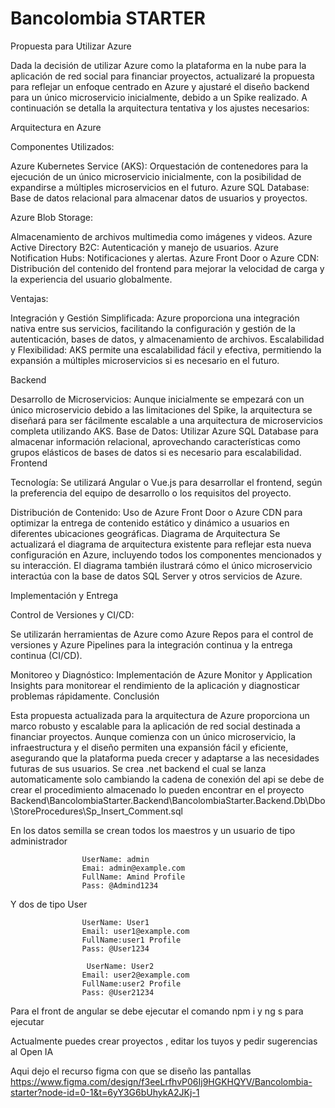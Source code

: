 # Bancolombia STARTER

Propuesta para Utilizar Azure

Dada la decisión de utilizar Azure como la plataforma en la nube para la aplicación de red social para financiar proyectos, actualizaré la propuesta para reflejar un enfoque centrado en Azure y ajustaré el diseño backend para un único microservicio inicialmente, debido a un Spike realizado. A continuación se detalla la arquitectura tentativa y los ajustes necesarios:

Arquitectura en Azure

Componentes Utilizados:

Azure Kubernetes Service (AKS): Orquestación de contenedores para la ejecución de un único microservicio inicialmente, con la posibilidad de expandirse a múltiples microservicios en el futuro.
Azure SQL Database: Base de datos relacional para almacenar datos de usuarios y proyectos.

Azure Blob Storage:

Almacenamiento de archivos multimedia como imágenes y videos.
Azure Active Directory B2C: Autenticación y manejo de usuarios.
Azure Notification Hubs: Notificaciones y alertas.
Azure Front Door o Azure CDN: Distribución del contenido del frontend para mejorar la velocidad de carga y la experiencia del usuario globalmente.

Ventajas:

Integración y Gestión Simplificada: Azure proporciona una integración nativa entre sus servicios, facilitando la configuración y gestión de la autenticación, bases de datos, y almacenamiento de archivos.
Escalabilidad y Flexibilidad: AKS permite una escalabilidad fácil y efectiva, permitiendo la expansión a múltiples microservicios si es necesario en el futuro.

Backend

Desarrollo de Microservicios: Aunque inicialmente se empezará con un único microservicio debido a las limitaciones del Spike, la arquitectura se diseñará para ser fácilmente escalable a una arquitectura de microservicios completa utilizando AKS.
Base de Datos: Utilizar Azure SQL Database para almacenar información relacional, aprovechando características como grupos elásticos de bases de datos si es necesario para escalabilidad.
Frontend

Tecnología: 
Se utilizará Angular o Vue.js para desarrollar el frontend, según la preferencia del equipo de desarrollo o los requisitos del proyecto.

Distribución de Contenido: Uso de Azure Front Door o Azure CDN para optimizar la entrega de contenido estático y dinámico a usuarios en diferentes ubicaciones geográficas.
Diagrama de Arquitectura
Se actualizará el diagrama de arquitectura existente para reflejar esta nueva configuración en Azure, incluyendo todos los componentes mencionados y su interacción. El diagrama también ilustrará cómo el único microservicio interactúa con la base de datos SQL Server y otros servicios de Azure.

Implementación y Entrega

Control de Versiones y CI/CD: 

Se utilizarán herramientas de Azure como Azure Repos para el control de versiones y Azure Pipelines para la integración continua y la entrega continua (CI/CD).

Monitoreo y Diagnóstico: Implementación de Azure Monitor y Application Insights para monitorear el rendimiento de la aplicación y diagnosticar problemas rápidamente.
Conclusión

Esta propuesta actualizada para la arquitectura de Azure proporciona un marco robusto y escalable para la aplicación de red social destinada a financiar proyectos. Aunque comienza con un único microservicio, la infraestructura y el diseño permiten una expansión fácil y eficiente, asegurando que la plataforma pueda crecer y adaptarse a las necesidades futuras de sus usuarios.
Se crea .net backend el cual se lanza automaticamente solo cambiando la cadena de conexión del api
se debe de crear el procedimiento almacenado lo pueden encontrar en el proyecto Backend\BancolombiaStarter.Backend\BancolombiaStarter.Backend.Db\Dbo\StoreProcedures\Sp_Insert_Comment.sql


En los datos semilla se crean todos los maestros y un usuario de tipo administrador

                    UserName: admin
                    Emai: admin@example.com
                    FullName: Amind Profile
                    Pass: @Admind1234
Y dos de tipo User

                    UserName: User1
                    Email: user1@example.com
                    FullName:user1 Profile
                    Pass: @User1234

                     UserName: User2
                    Email: user2@example.com
                    FullName:user2 Profile
                    Pass: @User21234

Para el front de angular se debe ejecutar el comando npm i  y ng s para ejecutar


Actualmente puedes crear proyectos , editar los tuyos y pedir sugerencias al Open IA


Aqui dejo el recurso figma con que se diseño las pantallas
https://www.figma.com/design/f3eeLrfhvP06Ij9HGKHQYV/Bancolombia-starter?node-id=0-1&t=6yY3G6bUhykA2JKj-1
